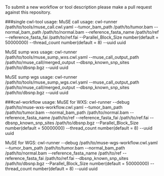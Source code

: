 To submit a new workflow or tool description please make a pull request against this repository.

###single cwl-tool usage:
MuSE call usage:  cwl-runner /path/to/tools/muse_call.cwl.yaml --tumor_bam_path /path/to/tumor.bam --normal_bam_path /path/to/normal.bam --reference_fasta_name /path/to/ref --reference_fasta_fai /path/to/ref.fai --Parallel_Block_Size number(default = 50000000) --thread_count number(default = 8) --uuid uuid

MuSE sump wxs usage:  cwl-runner /path/to/tools/muse_sump_wxs.cwl.yaml --muse_call_output_path /path/to/muse_call/merged_output --dbsnp_known_snp_sites /path/to/dbsnp.bgz --uuid uuid  

MuSE sump wgs usage:  cwl-runner /path/to/tools/muse_sump_wgs.cwl.yaml --muse_call_output_path /path/to/muse_call/merged_output --dbsnp_known_snp_sites /path/to/dbsnp.bgz --uuid uuid

###cwl-workflow usage:
MuSE for WXS: cwl-runner --debug /path/to/muse-wxs-workflow.cwl.yaml --tumor_bam_path /path/to/tumor.bam --normal_bam_path /path/to/normal.bam --reference_fasta_name /path/to/ref --reference_fasta_fai /path/to/ref.fai --dbsnp_known_snp_sites /path/to/dbsnp.bgz --Parallel_Block_Size number(default = 50000000) --thread_count number(default = 8) --uuid uuid

MuSE for WGS: cwl-runner --debug /path/to/muse-wgs-workflow.cwl.yaml --tumor_bam_path /path/to/tumor.bam --normal_bam_path /path/to/normal.bam --reference_fasta_name /path/to/ref --reference_fasta_fai /path/to/ref.fai --dbsnp_known_snp_sites /path/to/dbsnp.bgz --Parallel_Block_Size number(default = 50000000) --thread_count number(default = 8) --uuid uuid
